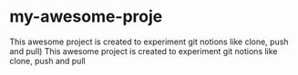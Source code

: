 # my-awesome-proje
This awesome project is created to experiment git notions like clone, push and pull)
This awesome project is created to experiment git notions like clone, push and pull
